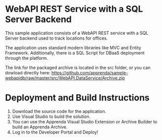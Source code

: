 # WebAPI REST Service with a SQL Server Backend
This sample application consists of a WebAPI REST service with a SQL Server backend used to track locations for offices. 

The application uses standard modern libraries like MVC and Entity Framework. Additionally, there is a SQL Script for DBaaS deployment through the platform. 

The link for the packaged archive is located in the src folder, or you can dowload directly here: https://github.com/apprenda/sample-webapidb/raw/master/src/WebAPI.DataService/Archive.zip

# Deployment and Build Instructions
1. Download the source code for the application.
2. Use Visual Studio to build the solution.
3. You can use the Apprenda Visual Studio Extension or Archive Builder to build an Apprenda Archive.
4. Log in to the Developer Portal and Deploy!
